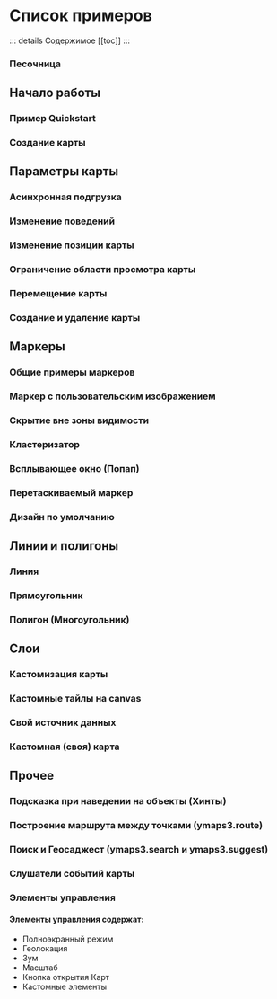 # Список примеров

::: details Содержимое
[[toc]]
:::

### [Песочница](/examples/playground)

## Начало работы

### [Пример Quickstart](/guide/quickstart.html)
### [Создание карты](map/basics)

## Параметры карты

### [Асинхронная подгрузка](map/async-api-load)
### [Изменение поведений](map/behaviors)
### [Изменение позиции карты](map/camera)
### [Ограничение области просмотра карты](map/restrict-view-area)
### [Перемещение карты](map/moving)
### [Создание и удаление карты](map/create-and-delete)

## Маркеры

### [Общие примеры маркеров](objects/placemark)
### [Маркер с пользовательским изображением](objects/marker-custom-icon)
### [Скрытие вне зоны видимости](objects/hide-markers)
### [Кластеризатор](objects/clusterer)
### [Всплывающее окно (Попап)](objects/marker-popup)
### [Перетаскиваемый маркер](objects/draggable-marker)
### [Дизайн по умолчанию](objects/default-marker)

## Линии и полигоны

### [Линия](objects/line)
### [Прямоугольник](objects/rectangle)
### [Полигон (Многоугольник)](objects/polygon)

## Слои
### [Кастомизация карты](layers/customization)
### [Кастомные тайлы на canvas](layers/canvas-tiles)
### [Свой источник данных](layers/custom-map-type)
### [Кастомная (своя) карта](layers/custom-map)

## Прочее
### [Подсказка при наведении на объекты (Хинты)](objects/hints)
### [Построение маршрута между точками (ymaps3.route)](objects/route)
### [Поиск и Геосаджест (ymaps3.search и ymaps3.suggest)](objects/search)
### [Слушатели событий карты](map/events)
### [Элементы управления](map/controls)
#### Элементы управления содержат:
- Полноэкранный режим
- Геолокация
- Зум
- Масштаб
- Кнопка открытия Карт
- Кастомные элементы

<style>
a {
    text-decoration: none !important;
}
</style>
